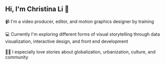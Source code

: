 ## Hi, I'm Christina Li 👋

📹 I'm a video producer, editor, and motion graphics designer by training
<br>
<br>
💻 Currently I'm exploring different forms of visual storytelling through data visualization, interactive design, and front end development
<br>
<br>
🕵🏻 I especially love stories about globalization, urbanization, culture, and community
<br>

<!--
**christinamyli/christinamyli** is a ✨ _special_ ✨ repository because its `README.md` (this file) appears on your GitHub profile.

Here are some ideas to get you started:

- 🔭 I’m currently working on ...
- 🌱 I’m currently learning ...
- 👯 I’m looking to collaborate on ...
- 🤔 I’m looking for help with ...
- 💬 Ask me about ...
- 📫 How to reach me: ...
- 😄 Pronouns: ...
- ⚡ Fun fact: ...
-->
